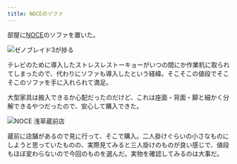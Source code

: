 ```yaml
---
title: NOCEのソファ
---
```

部屋に[NOCE](https://www.noce.co.jp/)のソファを置いた。

![](https://lh4.googleusercontent.com/ptRw3lsc1XoicTitcV74_5FubdxYmxL6c9iFX-blgMZzX7t5p9MfdVhTu9c3ZtDxA7cbc0G7Snnm3dWycEKLy_06WkTSt9E-QIQamd1cBYxNgq4gPEWH4q15ebn7ztrjx1TDcSvEO8f-fjRvJ0GNzU2UbML9IqRbu05FR50DDFZP1KMTv3eyK6Yyxg "ゼノブレイド3が捗る")

テレビのために導入したストレスレストーキョーがいつの間にか作業机に取られてしまったので、代わりにソファも導入したという経緯。そこそこの値段でそこそこのソファを手に入れられて満足。

大型家具は搬入できるか心配だったのだけど、これは座面・背面・脚と細かく分解できるやつだったので、安心して購入できた。

![](https://lh5.googleusercontent.com/3n4WjSHpwe6rM6D0nbEcC16FbywN0ZezgG4TiTIxcRtMScGOryj0DY6O_km5xl0knAxkimzgLCcw-kIx5b3GmKQEh7CryjiOgcUq1wghFHGlkKMnbT6Y07utfPzVzsXdVJws2eYEF4fiphNs0YWuJ9IojkIJC_5jkbqdyT8FzCjfL996KDeHdYYiLQ "NOCE 浅草蔵前店")

蔵前に店舗があるので見に行って、そこで購入。二人掛けぐらいの小さなものにしようと思っていたものの、実際見てみると三人掛けのものが良い感じで、値段もほぼ変わらないので今回のものを選んだ。実物を確認してみるのは大事だ。
